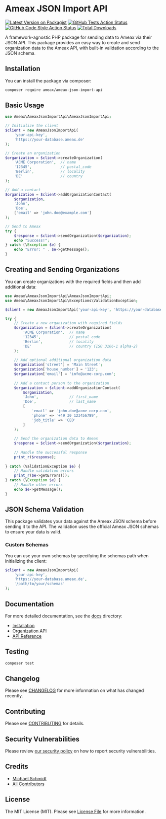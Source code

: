 # Ameax JSON Import API

[![Latest Version on Packagist](https://img.shields.io/packagist/v/ameax/ameax-json-import-api.svg?style=flat-square)](https://packagist.org/packages/ameax/ameax-json-import-api)
[![GitHub Tests Action Status](https://img.shields.io/github/actions/workflow/status/ameax/ameax-json-import-api/run-tests.yml?branch=main&label=tests&style=flat-square)](https://github.com/ameax/ameax-json-import-api/actions?query=workflow%3Arun-tests+branch%3Amain)
[![GitHub Code Style Action Status](https://img.shields.io/github/actions/workflow/status/ameax/ameax-json-import-api/fix-php-code-style-issues.yml?branch=main&label=code%20style&style=flat-square)](https://github.com/ameax/ameax-json-import-api/actions?query=workflow%3A"Fix+PHP+code+style+issues"+branch%3Amain)
[![Total Downloads](https://img.shields.io/packagist/dt/ameax/ameax-json-import-api.svg?style=flat-square)](https://packagist.org/packages/ameax/ameax-json-import-api)

A framework-agnostic PHP package for sending data to Ameax via their JSON API. This package provides an easy way to create and send organization data to the Ameax API, with built-in validation according to the JSON schema.

## Installation

You can install the package via composer:

```bash
composer require ameax/ameax-json-import-api
```

## Basic Usage

```php
use Ameax\AmeaxJsonImportApi\AmeaxJsonImportApi;

// Initialize the client
$client = new AmeaxJsonImportApi(
    'your-api-key',
    'https://your-database.ameax.de'
);

// Create an organization
$organization = $client->createOrganization(
    'ACME Corporation',  // name
    '12345',             // postal_code
    'Berlin',            // locality
    'DE'                 // country
);

// Add a contact
$organization = $client->addOrganizationContact(
    $organization,
    'John',
    'Doe',
    ['email' => 'john.doe@example.com']
);

// Send to Ameax
try {
    $response = $client->sendOrganization($organization);
    echo "Success!";
} catch (\Exception $e) {
    echo "Error: " . $e->getMessage();
}
```

## Creating and Sending Organizations

You can create organizations with the required fields and then add additional data:

```php
use Ameax\AmeaxJsonImportApi\AmeaxJsonImportApi;
use Ameax\AmeaxJsonImportApi\Exceptions\ValidationException;

$client = new AmeaxJsonImportApi('your-api-key', 'https://your-database.ameax.de');

try {
    // Create a new organization with required fields
    $organization = $client->createOrganization(
        'ACME Corporation',  // name
        '12345',             // postal_code
        'Berlin',            // locality
        'DE'                 // country (ISO 3166-1 alpha-2)
    );
    
    // Add optional additional organization data
    $organization['street'] = 'Main Street';
    $organization['house_number'] = '123';
    $organization['email'] = 'info@acme-corp.com';
    
    // Add a contact person to the organization
    $organization = $client->addOrganizationContact(
        $organization,
        'John',              // first_name
        'Doe',               // last_name
        [
            'email' => 'john.doe@acme-corp.com',
            'phone' => '+49 30 123456789',
            'job_title' => 'CEO'
        ]
    );
    
    // Send the organization data to Ameax
    $response = $client->sendOrganization($organization);
    
    // Handle the successful response
    print_r($response);
    
} catch (ValidationException $e) {
    // Handle validation errors
    print_r($e->getErrors());
} catch (\Exception $e) {
    // Handle other errors
    echo $e->getMessage();
}
```

## JSON Schema Validation

This package validates your data against the Ameax JSON schema before sending it to the API. The validation uses the official Ameax JSON schemas to ensure your data is valid.

### Custom Schemas

You can use your own schemas by specifying the schemas path when initializing the client:

```php
$client = new AmeaxJsonImportApi(
    'your-api-key',
    'https://your-database.ameax.de',
    '/path/to/your/schemas'
);
```

## Documentation

For more detailed documentation, see the [docs](docs) directory:

- [Installation](docs/installation.md)
- [Organization API](docs/organizations.md)
- [API Reference](docs/api-reference.md)

## Testing

```bash
composer test
```

## Changelog

Please see [CHANGELOG](CHANGELOG.md) for more information on what has changed recently.

## Contributing

Please see [CONTRIBUTING](CONTRIBUTING.md) for details.

## Security Vulnerabilities

Please review [our security policy](../../security/policy) on how to report security vulnerabilities.

## Credits

- [Michael Schmidt](https://github.com/69188126+ms-aranes)
- [All Contributors](../../contributors)

## License

The MIT License (MIT). Please see [License File](LICENSE.md) for more information.